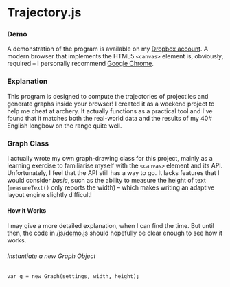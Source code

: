 Trajectory.js
=============

### Demo
A demonstration of the program is available on my [Dropbox account](http://dl.dropbox.com/u/42030209/rough/arrow/demo.html). A modern browser that implements the HTML5 `<canvas>` element is, obviously, required – I personally recommend [Google Chrome](https://www.google.com/chrome). 

### Explanation
This program is designed to compute the trajectories of projectiles and generate graphs inside your browser! I created it as a weekend project to help me cheat at archery. It actually functions as a practical tool and I've found that it matches both the real-world data and the results of my 40# English longbow on the range quite well. 

### Graph Class
I actually wrote my own graph-drawing class for this project, mainly as a learning exercise to familiarise myself with the `<canvas>` element and its API. Unfortunately, I feel that the API still has a way to go. It lacks features that I would consider *basic*, such as the ability to measure the height of text (`measureText()` only reports the width) – which makes writing an adaptive layout engine slightly difficult!

#### How it Works
I may give a more detailed explanation, when I can find the time. But until then, the code in [/js/demo.js](https://github.com/SamChristy/trajectory.js/blob/master/js/demo.js) should hopefully be clear enough to see how it works.

###### Instantiate a new Graph Object
    var g = new Graph(settings, width, height);